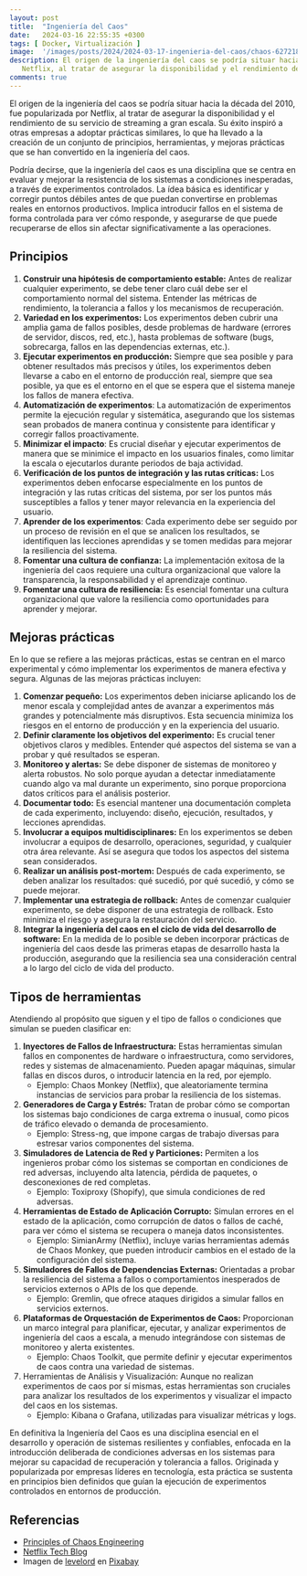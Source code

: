 ```yaml
---
layout: post
title:  "Ingeniería del Caos"
date:   2024-03-16 22:55:35 +0300
tags: [ Docker, Virtualización ]
image:  '/images/posts/2024/2024-03-17-ingenieria-del-caos/chaos-627218.jpg'
description: El origen de la ingeniería del caos se podría situar hacia la década del 2010, fue popularizada por 
   Netflix, al tratar de asegurar la disponibilidad y el rendimiento de su servicio de streaming a gran escala
comments: true
---
```


El origen de la ingeniería del caos se podría situar hacia la década del 2010, fue popularizada por Netflix, al 
tratar de asegurar la disponibilidad y el rendimiento de su servicio de streaming a gran escala. Su éxito inspiró a 
otras empresas a adoptar prácticas similares, lo que ha llevado a la creación de un conjunto de principios, 
herramientas, y mejoras prácticas que se han convertido en la ingeniería del caos.

Podría decirse, que la ingeniería del caos es una disciplina que se centra en evaluar y mejorar la 
resistencia de los sistemas a condiciones inesperadas, a través de experimentos controlados. La ídea básica es 
identificar y corregir puntos débiles antes de que puedan convertirse en problemas reales en entornos productivos. 
Implica introducir fallos en el sistema de forma controlada para ver cómo responde, y asegurarse de que puede 
recuperarse de ellos sin afectar significativamente a las operaciones. 

## Principios

1. **Construir una hipótesis de comportamiento estable:** Antes de realizar cualquier experimento, se debe tener 
   claro cuál debe ser el comportamiento normal del sistema. Entender las métricas de rendimiento, la tolerancia a 
   fallos y los mecanismos de recuperación.
2. **Variedad en los experimentos:** Los experimentos deben cubrir una amplia gama de fallos posibles, desde 
   problemas de hardware (errores de servidor, discos, red, etc.), hasta problemas de software (bugs, sobrecarga, 
   fallos en las dependencias externas, etc.).
3. **Ejecutar experimentos en producción:** Siempre que sea posible y para obtener resultados más precisos y útiles, 
   los experimentos deben llevarse a cabo en el entorno de producción real, siempre que sea posible, ya que es el 
   entorno en el que se espera que el sistema maneje los fallos de manera efectiva.
4. **Automatización de experimentos**: La automatización de experimentos permite la ejecución regular y sistemática, 
   asegurando que los sistemas sean probados de manera continua y consistente para identificar y corregir fallos proactivamente.
5. **Minimizar el impacto**: Es crucial diseñar y ejecutar experimentos de manera que se minimice el impacto en los 
   usuarios finales, como limitar la escala o ejecutarlos durante periodos de baja actividad.
6. **Verificación de los puntos de integración y las rutas críticas:** Los experimentos deben enfocarse 
   especialmente en los puntos de integración y las rutas críticas del sistema, por ser los puntos más susceptibles 
   a fallos y tener mayor relevancia en la experiencia del usuario.
7. **Aprender de los experimentos**: Cada experimento debe ser seguido por un proceso de revisión en el que se analicen 
   los resultados, se identifiquen las lecciones aprendidas y se tomen medidas para mejorar la resiliencia del 
   sistema.
8. **Fomentar una cultura de confianza:** La implementación exitosa de la ingeniería del caos requiere una cultura organizacional que valore la transparencia, la responsabilidad y el aprendizaje continuo.
9. **Fomentar una cultura de resiliencia:** Es esencial fomentar una cultura organizacional que valore la 
   resiliencia como oportunidades para aprender y mejorar.


## Mejoras prácticas

En lo que se refiere a las mejoras prácticas, estas se centran en el marco experimental y cómo implementar los 
experimentos de manera efectiva y segura. Algunas de las mejoras prácticas incluyen: 

1. **Comenzar pequeño:** Los experimentos deben iniciarse aplicando los de menor escala y complejidad antes de 
   avanzar a experimentos más grandes y potencialmente más disruptivos. Esta secuencia minimiza los riesgos en el 
   entorno de producción y en la experiencia del usuario. 
2. **Definir claramente los objetivos del experimento:** Es crucial tener objetivos claros y medibles. Entender qué 
   aspectos del sistema se van a probar y qué resultados se esperan. 
3. **Monitoreo y alertas:** Se debe disponer de sistemas de monitoreo y alerta robustos. No solo porque ayudan a 
   detectar inmediatamente cuando algo va mal durante un experimento, sino porque proporciona datos críticos para el análisis posterior. 
4. **Documentar todo:** Es esencial mantener una documentación completa de cada experimento, incluyendo: diseño, 
   ejecución, resultados, y lecciones aprendidas. 
5. **Involucrar a equipos multidisciplinares:** En los experimentos se deben involucrar a equipos de desarrollo, 
   operaciones, seguridad, y cualquier otra área relevante. Así se asegura que todos los aspectos del sistema sean 
   considerados. 
6. **Realizar un análisis post-mortem:** Después de cada experimento, se deben analizar los resultados: qué sucedió, 
   por qué sucedió, y cómo se puede mejorar. 
7. **Implementar una estrategia de rollback:** Antes de comenzar cualquier experimento, se debe disponer de una 
   estrategia de rollback. Esto minimiza el riesgo y asegura la restauración del servicio. 
8. **Integrar la ingeniería del caos en el ciclo de vida del desarrollo de software:** En la medida de lo 
   posible se deben incorporar prácticas de ingeniería del caos desde las primeras etapas de desarrollo hasta la 
   producción, asegurando que la resiliencia sea una consideración central a lo largo del ciclo de vida del producto.

## Tipos de herramientas

Atendiendo al propósito que siguen y el tipo de fallos o condiciones que simulan se pueden clasificar en:

1. **Inyectores de Fallos de Infraestructura:** Estas herramientas simulan fallos en componentes de hardware o 
   infraestructura, como servidores, redes y sistemas de almacenamiento. Pueden apagar máquinas, simular fallas en 
   discos duros, o introducir latencia en la red, por ejemplo. 
   * Ejemplo: Chaos Monkey (Netflix), que aleatoriamente termina instancias de servicios para probar la resiliencia 
   de los sistemas. 
2. **Generadores de Carga y Estrés:** Tratan de probar cómo se comportan los sistemas bajo condiciones de carga 
   extrema o inusual, como picos de tráfico elevado o demanda de procesamiento.
   * Ejemplo: Stress-ng, que impone cargas de trabajo diversas para estresar varios componentes del sistema. 
3. **Simuladores de Latencia de Red y Particiones:** Permiten a los ingenieros probar cómo los sistemas se comportan 
   en condiciones de red adversas, incluyendo alta latencia, pérdida de paquetes, o desconexiones de red completas.
   * Ejemplo: Toxiproxy (Shopify), que simula condiciones de red adversas. 
4. **Herramientas de Estado de Aplicación Corrupto:** Simulan errores en el estado de la aplicación, como corrupción de 
   datos o fallos de caché, para ver cómo el sistema se recupera o maneja datos inconsistentes. 
   * Ejemplo: SimianArmy (Netflix), incluye varias herramientas además de Chaos Monkey, que pueden introducir cambios en 
      el estado de la configuración del sistema. 
5. **Simuladores de Fallos de Dependencias Externas:** Orientadas a probar la resiliencia del sistema a fallos o 
   comportamientos inesperados de servicios externos o APIs de los que depende. 
   * Ejemplo: Gremlin, que ofrece ataques dirigidos a simular fallos en servicios externos. 
6. **Plataformas de Orquestación de Experimentos de Caos:** Proporcionan un marco integral para planificar, ejecutar,
   y analizar experimentos de ingeniería del caos a escala, a menudo integrándose con sistemas de monitoreo y alerta 
   existentes.
   * Ejemplo: Chaos Toolkit, que permite definir y ejecutar experimentos de caos contra una variedad de sistemas. 
7. Herramientas de Análisis y Visualización: Aunque no realizan experimentos de caos por sí mismas, estas herramientas son cruciales para analizar los resultados de los experimentos y visualizar el impacto del caos en los sistemas. 
   * Ejemplo: Kibana o Grafana, utilizadas para visualizar métricas y logs.


En definitiva la Ingeniería del Caos es una disciplina esencial en el desarrollo y operación de sistemas 
resilientes y confiables, enfocada en la introducción deliberada de condiciones adversas en los sistemas para mejorar su 
capacidad de recuperación y tolerancia a fallos. Originada y popularizada por empresas líderes en tecnología, esta 
práctica se sustenta en principios bien definidos que guían la ejecución de experimentos controlados en entornos de 
producción.

   
## Referencias

* [Principles of Chaos Engineering](https://principlesofchaos.org/)
* [Netflix Tech Blog](https://netflixtechblog.com/)
* Imagen de <a href="https://pixabay.com/es/users/levelord-757667/?utm_source=link-attribution&utm_medium=referral&utm_campaign=image&utm_content=627218">levelord</a> en <a href="https://pixabay.com/es//?utm_source=link-attribution&utm_medium=referral&utm_campaign=image&utm_content=627218">Pixabay</a>
